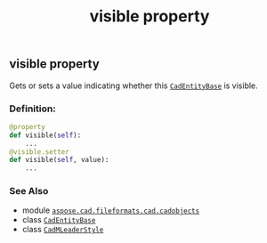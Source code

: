﻿---
title: visible property
second_title: Aspose.CAD for Python via .NET API References
description: 
type: docs
weight: 900
url: /python-net/aspose.cad.fileformats.cad.cadobjects/cadmleaderstyle/visible/
is_root: false
---

## visible property


Gets or sets a value indicating whether this [`CadEntityBase`](/cad/python-net/aspose.cad.fileformats.cad.cadobjects/cadentitybase) is visible.
### Definition:
```python
@property
def visible(self):
    ...
@visible.setter
def visible(self, value):
    ...
```

### See Also
* module [`aspose.cad.fileformats.cad.cadobjects`](../../)
* class [`CadEntityBase`](/cad/python-net/aspose.cad.fileformats.cad.cadobjects/cadentitybase)
* class [`CadMLeaderStyle`](/cad/python-net/aspose.cad.fileformats.cad.cadobjects/cadmleaderstyle)
